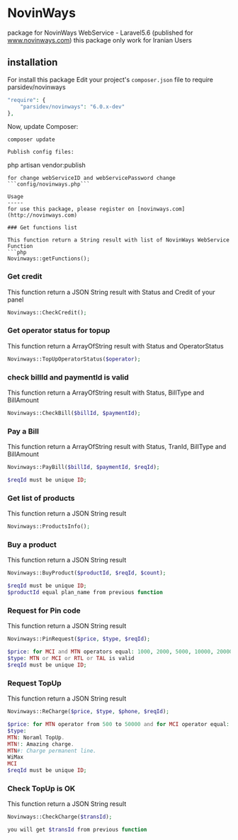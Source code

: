 NovinWays
==========

package for NovinWays WebService - Laravel5.6 (published for www.novinways.com) this package only work for Iranian Users

installation
------------
For install this package Edit your project's ```composer.json``` file to require parsidev/novinways

```php
"require": {
    "parsidev/novinways": "6.0.x-dev"
},
```
Now, update Composer:
```
composer update
```
```
Publish config files:
```
php artisan vendor:publish
```
for change webServiceID and webServicePassword change ```config/novinways.php```

Usage
-----
for use this package, please register on [novinways.com](http://novinways.com)

### Get functions list

This function return a String result with list of NovinWays WebService Function
```php
Novinways::getFunctions();
```

### Get credit

This function return a JSON String result with Status and Credit of your panel

```php
Novinways::CheckCredit();
```

### Get operator status for topup

This function return a ArrayOfString result with Status and OperatorStatus

```php
Novinways::TopUpOperatorStatus($operator);
```

### check billId and paymentId is valid

This function return a ArrayOfString result with Status, BillType and BillAmount

```php
Novinways::CheckBill($billId, $paymentId);
```

### Pay a Bill

This function return a ArrayOfString result with Status, TranId, BillType and BillAmount

```php
Novinways::PayBill($billId, $paymentId, $reqId);

$reqId must be unique ID;
```


### Get list of products

This function return a JSON String result

```php
Novinways::ProductsInfo();
```


### Buy a product

This function return a JSON String result

```php
Novinways::BuyProduct($productId, $reqId, $count);

$reqId must be unique ID;
$productId equal plan_name from previous function
```


### Request for Pin code

This function return a JSON String result

```php
Novinways::PinRequest($price, $type, $reqId);

$price: for MCI and MTN operators equal: 1000, 2000, 5000, 10000, 20000, and for RTL and TAL operators equal: 2000, 5000, 10000, 20000
$type: MTN or MCI or RTL or TAL is valid
$reqId must be unique ID;
```


### Request TopUp

This function return a JSON String result

```php
Novinways::ReCharge($price, $type, $phone, $reqId);

$price: for MTN operator from 500 to 50000 and for MCI operator equal: 1000, 2000, 5000, 10000, 20000
$type: 
MTN: Noraml TopUp. 
MTN!: Amazing charge. 
MTN#: Charge permanent line. 
WiMax
MCI
$reqId must be unique ID;
```


### Check TopUp is OK

This function return a JSON String result

```php
Novinways::CheckCharge($transId);

you will get $transId from previous function
```
